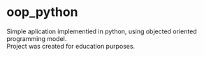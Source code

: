 # oop_python
Simple aplication implementied in python, using objected oriented programming model.  
Project was created for education purposes.
